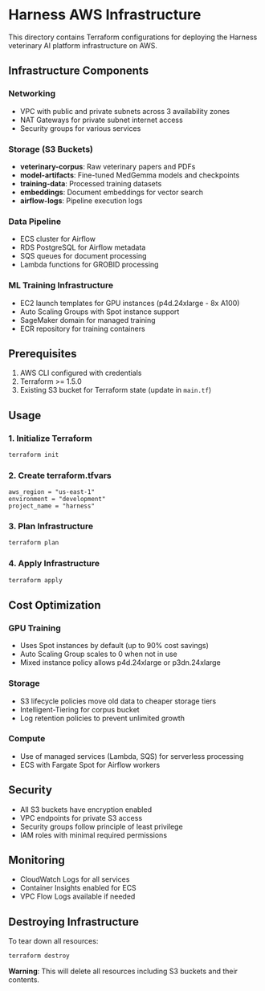 # Harness AWS Infrastructure

This directory contains Terraform configurations for deploying the Harness veterinary AI platform infrastructure on AWS.

## Infrastructure Components

### Networking
- VPC with public and private subnets across 3 availability zones
- NAT Gateways for private subnet internet access
- Security groups for various services

### Storage (S3 Buckets)
- **veterinary-corpus**: Raw veterinary papers and PDFs
- **model-artifacts**: Fine-tuned MedGemma models and checkpoints
- **training-data**: Processed training datasets
- **embeddings**: Document embeddings for vector search
- **airflow-logs**: Pipeline execution logs

### Data Pipeline
- ECS cluster for Airflow
- RDS PostgreSQL for Airflow metadata
- SQS queues for document processing
- Lambda functions for GROBID processing

### ML Training Infrastructure
- EC2 launch templates for GPU instances (p4d.24xlarge - 8x A100)
- Auto Scaling Groups with Spot instance support
- SageMaker domain for managed training
- ECR repository for training containers

## Prerequisites

1. AWS CLI configured with credentials
2. Terraform >= 1.5.0
3. Existing S3 bucket for Terraform state (update in `main.tf`)

## Usage

### 1. Initialize Terraform
```bash
terraform init
```

### 2. Create terraform.tfvars
```hcl
aws_region = "us-east-1"
environment = "development"
project_name = "harness"
```

### 3. Plan Infrastructure
```bash
terraform plan
```

### 4. Apply Infrastructure
```bash
terraform apply
```

## Cost Optimization

### GPU Training
- Uses Spot instances by default (up to 90% cost savings)
- Auto Scaling Group scales to 0 when not in use
- Mixed instance policy allows p4d.24xlarge or p3dn.24xlarge

### Storage
- S3 lifecycle policies move old data to cheaper storage tiers
- Intelligent-Tiering for corpus bucket
- Log retention policies to prevent unlimited growth

### Compute
- Use of managed services (Lambda, SQS) for serverless processing
- ECS with Fargate Spot for Airflow workers

## Security

- All S3 buckets have encryption enabled
- VPC endpoints for private S3 access
- Security groups follow principle of least privilege
- IAM roles with minimal required permissions

## Monitoring

- CloudWatch Logs for all services
- Container Insights enabled for ECS
- VPC Flow Logs available if needed

## Destroying Infrastructure

To tear down all resources:
```bash
terraform destroy
```

**Warning**: This will delete all resources including S3 buckets and their contents.
